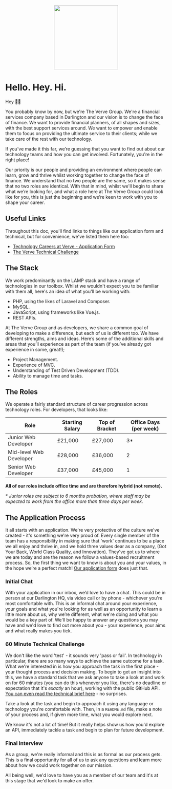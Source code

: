 <p align="center"><a href="https://weareverve.co.uk/" target="_blank"><img src="https://avatars.githubusercontent.com/u/57901850?s=400&u=36a850dc4afb44fd52e6a6fdd5082787c31e92a1&v=4" width="200"></a></p>

# Hello. Hey. Hi.

Hey 👋🏼 

You probably know by now, but we're The Verve Group. We're a financial services company based in Darlington and our vision is to change the face of finance. We want to provide financial planners, of all shapes and sizes, with the best support services around. We want to empower and enable them to focus on providing the ultimate service to their clients; while we take care of the rest with our technology.

If you've made it this far, we’re guessing that you want to find out about our technology teams and how you can get involved. Fortunately, you're in the right place!

Our priority is our people and providing an environment where people can learn, grow and thrive whilst working together to change the face of finance. We understand that no two people are the same, so it makes sense that no two roles are identical. With that in mind, whilst we'll begin to share what we’re looking for, and what a role here at The Verve Group could look like for you, this is just the beginning and we’re keen to work with you to shape your career.

## Useful Links

Throughout this doc, you'll find links to things like our application form and technical, but for convenience, we've listed them here too:

* [Technology Careers at Verve - Application Form](https://careers.weareverve.co.uk/departments/technology)
* [The Verve Technical Challenge](https://github.com/weareverve/join-us/blob/main/our-technical.md)

## The Stack

We work predominantly on the LAMP stack and have a range of technologies in our toolbox. Whilst we wouldn't expect you to be familiar with them all, here's an idea of what you'll be working with:

* PHP, using the likes of Laravel and Composer.
* MySQL.
* JavaScript, using frameworks like Vue.js.
* REST APIs.

At The Verve Group and as developers, we share a common goal of developing to make a difference, but each of us is different too. We have different strengths, aims and ideas. Here’s some of the additional skills and areas that you’ll experience as part of the team (if you’ve already got experience in some, great!);

* Project Management.
* Experience of MVC.
* Understanding of Test Driven Development (TDD).
* Ability to manage time and tasks.

## The Roles

We operate a fairly standard structure of career progression across technology roles. For developers, that looks like:

| Role | Starting Salary | Top of Bracket | Office Days (per week) |
|---|---|---|---|
| Junior Web Developer | £21,000 | £27,000 | 3* |
| Mid-level Web Developer | £28,000 | £36,000 | 2 |
| Senior Web Developer | £37,000 | £45,000 | 1 |

__All of our roles include office time and are therefore hybrid (not remote).__

_* Junior roles are subject to 6 months probation, where staff may be expected to work from the office more than three days per week._

## The Application Process

It all starts with an application. We're very protective of the culture we've created - it's something we're very proud of. Every single member of the team has a responsibility in making sure that 'work' continues to be a place we all enjoy and thrive in, and we hold three values dear as a company, (Got Your Back, World Class Quality, and Innovation). They've got us to where we are today and are the reason we follow a values-based recruitment process. So, the first thing we want to know is about you and your values, in the hope we’re a perfect match! [Our application form](https://careers.weareverve.co.uk/departments/technology) does just that.

### Initial Chat

With your application in our inbox, we’d love to have a chat. This could be in person at our Darlington HQ, via video call or by phone - whichever you're most comfortable with. This is an informal chat around your experience, your goals and what you're looking for as well as an opportunity to learn a little more about us, why we’re different, what we're doing and what you would be a key part of. We'll be happy to answer any questions you may have and we'd love to find out more about you - your experience, your aims and what really makes you tick.

### 60 Minute Technical Challenge

We don't like the word 'test' - it sounds very 'pass or fail'. In technology in particular, there are so many ways to achieve the same outcome for a task. What we're interested in is how you approach the task in the first place - your thought process and decision making. To begin to get an insight into this, we have a standard task that we ask anyone to take a look at and work on for 60 minutes (you can do this whenever you like, there's no deadline or expectation that it's _exactly_ an hour), working with the public GitHub API. [You can even read the technical brief here](https://github.com/weareverve/join-us/blob/main/our-technical.md) - no surprises.

Take a look at the task and begin to approach it using any language or technology you're comfortable with. Then, in a `README.md` file, make a note of your process and, if given more time, what you would explore next.

We know it's not a lot of time! But it really helps show us how you'd explore an API, immediately tackle a task and begin to plan for future development.

### Final Interview

As a group, we're really informal and this is as formal as our process gets. This is a final opportunity for all of us to ask any questions and learn more about how we could work together on our mission.

All being well, we'd love to have you as a member of our team and it's at this stage that we'd look to make an offer.
